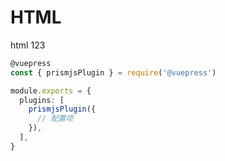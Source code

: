 # HTML
html
123

```ts
@vuepress
const { prismjsPlugin } = require('@vuepress')

module.exports = {
  plugins: [
    prismjsPlugin({
      // 配置项
    }),
  ],
}
```